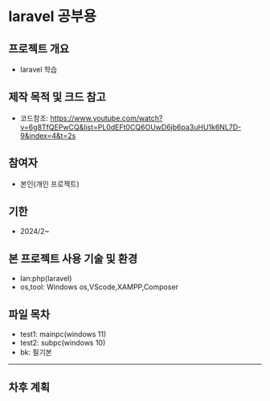# laravel 공부용
## 프로젝트 개요
* laravel 학습
## 제작 목적 및 크드 참고
* 코드참조: https://www.youtube.com/watch?v=6g8TfQEPwCQ&list=PL0dEFt0CQ6OUwD6jb6pa3uHU1k6NL7D-9&index=4&t=2s
## 참여자
* 본인(개인 프로젝트)
## 기한
* 2024/2~
## 본 프로젝트 사용 기술 및 환경
* lan:php(laravel)
* os,tool: Windows os,VScode,XAMPP,Composer
## 파일 목차
* test1: mainpc(windows 11)
* test2: subpc(windows 10)
* bk: 필기본
****

## 차후 계획

